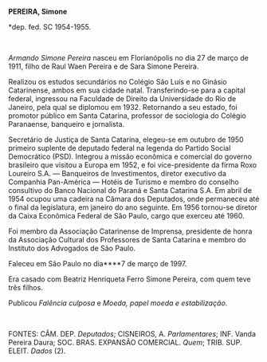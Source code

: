 **PEREIRA, Simone**

\*dep. fed. SC 1954-1955.

 

*Armando Simone Pereira* nasceu em Florianópolis no dia 27 de março de
1911, filho de Raul Waen Pereira e de Sara Simone Pereira.

Realizou os estudos secundários no Colégio São Luís e no Ginásio
Catarinense, ambos em sua cidade natal. Transferindo-se para a capital
federal, ingressou na Faculdade de Direito da Universidade do Rio de
Janeiro, pela qual se diplomou em 1932. Retornando a seu estado, foi
promotor público em Santa Catarina, professor de sociologia do Colégio
Paranaense, banqueiro e jornalista.

Secretário de Justiça de Santa Catarina, elegeu-se em outubro de 1950
primeiro suplente de deputado federal na legenda do Partido Social
Democrático (PSD). Integrou a missão econômica e comercial do governo
brasileiro que visitou a Europa em 1952, e foi vice-presidente da firma
Roxo Loureiro S.A. — Banqueiros de Investimentos, diretor executivo da
Companhia Pan-América — Hotéis de Turismo e membro do conselho
consultivo do Banco Nacional do Paraná e Santa Catarina S.A. Em abril de
1954 ocupou uma cadeira na Câmara dos Deputados, onde permaneceu até o
final da legislatura, em janeiro do ano seguinte. Em 1956 tornou-se
diretor da Caixa Econômica Federal de São Paulo, cargo que exerceu até
1960.

Foi membro da Associação Catarinense de Imprensa, presidente de honra da
Associação Cultural dos Professores de Santa Catarina e membro do
Instituto dos Advogados de São Paulo.

Faleceu em São Paulo no dia****7 de março de 1997.

Era casado com Beatriz Henriqueta Ferro Simone Pereira, com quem teve
três filhos.

Publicou *Falência culposa* e *Moeda, papel moeda e estabilização*.

 

FONTES: CÂM. DEP. *Deputados*; CISNEIROS, A. *Parlamentares*; INF. Vanda
Pereira Daura; SOC. BRAS. EXPANSÃO COMERCIAL. *Quem*; TRIB. SUP. ELEIT.
*Dados* (2).

 
